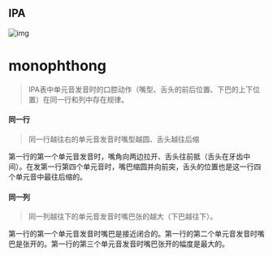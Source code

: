 ## IPA

![img](https://www.englishclub.com/images/pronunciation/Phonemic-Chart.jpg)

# monophthong

> IPA表中单元音发音时的口腔动作（嘴型、舌头的前后位置、下巴的上下位置）在同一行和列中存在规律。

#### 同一行

> 同一行越往右的单元音发音时嘴型越圆、舌头越往后缩

第一行的第一个单元音发音时，嘴角向两边拉开、舌头往前抵（舌头在牙齿中间）。在发第一行第四个单元音时，嘴巴缩圆并向前突，舌头的位置也是这一行四个单元音中最往后缩的。

#### 同一列

> 同一列越往下的单元音发音时嘴巴张的越大（下巴越往下）。

第一行的第一个单元音发音时嘴巴是接近闭合的。第一行的第二个单元音发音时嘴巴是张开的。第一行的第三个单元音发音时嘴巴张开的幅度是最大的。
